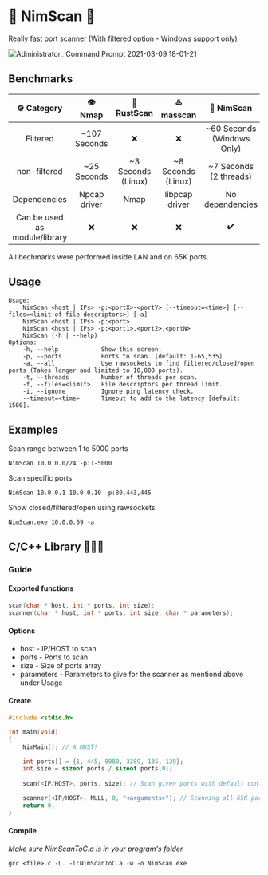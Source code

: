 # 👑 NimScan 👑
Really fast port scanner (With filtered option - Windows support only)

![Administrator_ Command Prompt 2021-03-09 18-01-21](https://user-images.githubusercontent.com/69467775/110504297-b1a2fb00-8105-11eb-866e-0c438cc1d1a0.gif)

## Benchmarks

| ⚙️ Category|  👁️ Nmap |  🤖 RustScan      |  ♨️ masscan  |  👑 NimScan          |
|    :---:     |     :---:    |     :---:            |      :---:      |      :---:                  |
| Filtered     | ~107 Seconds  | ❌                  |   ❌           | ~60 Seconds (Windows Only)  |
| non-filtered | ~25 Seconds  | ~3 Seconds (Linux)   | ~8 Seconds (Linux)| ~7 Seconds (2 threads)    |
| Dependencies |  Npcap driver |   Nmap              | libpcap driver  | No dependencies             | 
| Can be used as module/library  |    ❌    |   ❌  |      ❌         | ✔️                         |

All bechmarks were performed inside LAN and on 65K ports. 

## Usage
```shell
Usage:
    NimScan <host | IPs> -p:<portX>-<portY> [--timeout=<time>] [--files=<limit of file descriptors>] [-a]
    NimScan <host | IPs> -p:<port>
    NimScan <host | IPs> -p:<port1>,<port2>,<portN>
    NimScan (-h | --help)
Options:
    -h, --help            Show this screen.
    -p, --ports           Ports to scan. [default: 1-65,535]
    -a, --all             Use rawsockets to find filtered/closed/open ports (Takes longer and limited to 10,000 ports).
    -t, --threads         Number of threads per scan.
    -f, --files=<limit>   File descriptors per thread limit.
    -i, --ignore          Ignore ping latency check.
    --timeout=<time>      Timeout to add to the latency [default: 1500].
```
## Examples
Scan range between 1 to 5000 ports

```shell
NimScan 10.0.0.0/24 -p:1-5000 
```

Scan specific ports
```shell
NimScan 10.0.0.1-10.0.0.10 -p:80,443,445
```

Show closed/filtered/open using rawsockets
```shell
NimScan.exe 10.0.0.69 -a
```
## C/C++ Library 🧑🏻‍💻

### Guide

#### Exported functions
```C
scan(char * host, int * ports, int size);
scanner(char * host, int * ports, int size, char * parameters);
```

#### Options
* host        - IP/HOST to scan
* ports       - Ports to scan
* size        - Size of ports array
* parameters  - Parameters to give for the scanner as mentiond above under Usage


#### Create
```C
#include <stdio.h>

int main(void)
{
    NimMain(); // A MUST! 

    int ports[] = {1, 445, 8080, 3389, 135, 139};
    int size = sizeof ports / sizeof ports[0];
    
    scan(<IP/HOST>, ports, size); // Scan given ports with default configuration (timeout = 1500ms, files = 5000)

    scanner(<IP/HOST>, NULL, 0, "<arguments>"); // Scanning all 65K ports with given arguments
    return 0;
}
```

#### Compile

*Make sure NimScanToC.a is in your program's folder.*
```shell
gcc <file>.c -L. -l:NimScanToC.a -w -o NimScan.exe
```
